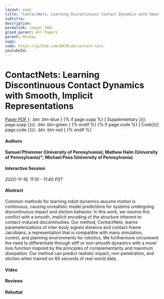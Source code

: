 ```yaml
---
layout: page
title: "ContactNets: Learning Discontinuous Contact Dynamics with Smooth, Implicit Representations"
subtitle: 
description:
permalink: /paper_506/
grand_parent: All Papers
parent: Monday
supp: 
code: https://github.com/DAIRLab/contact-nets
youtubeId: 
---
```


# ContactNets: Learning Discontinuous Contact Dynamics with Smooth, Implicit Representations

[<i class="fa fa-file-text-o" aria-hidden="true"></i> Paper PDF ](https://drive.google.com/file/d/1X67-j0xG-92MDLvv7w8FHGXrIdkGmy-8/view){: .btn .btn-blue } {% if page.supp %} [<i class="fa fa-file-text-o" aria-hidden="true"></i> Supplementary ]({{ page.supp }}){: .btn .btn-green } {% endif %} {% if page.code %} [<i class="fa fa-github" aria-hidden="true"></i> Code]({{ page.code }}){: .btn .btn-red }
{% endif %}

#### Authors
**Samuel Pfrommer (University of Pennsylvania); Mathew Halm (University of Pennsylvania)*; Michael Posa (University of Pennsylvania)**

#### Interactive Session
*2020-11-16, 11:10 - 11:40 PST*

#### Abstract
Common methods for learning robot dynamics assume motion is continuous, causing unrealistic model predictions for systems undergoing discontinuous impact and stiction behavior. In this work, we resolve this conflict with a smooth, implicit encoding of the structure inherent to contact-induced discontinuities. Our method, ContactNets, learns parameterizations of inter-body signed distance and contact-frame Jacobians, a representation that is compatible with many simulation, control, and planning environments for robotics. We furthermore circumvent the need to differentiate through stiff or non-smooth dynamics with a novel loss function inspired by the principles of complementarity and maximum dissipation. Our method can predict realistic impact, non-penetration, and stiction when trained on 60 seconds of real-world data.

#### Video 

#### Reviews

#### Rebuttal
